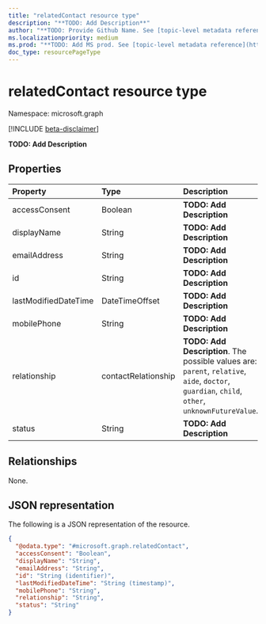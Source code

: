 ```yaml
---
title: "relatedContact resource type"
description: "**TODO: Add Description**"
author: "**TODO: Provide Github Name. See [topic-level metadata reference](https://msgo.azurewebsites.net/add/document/guidelines/metadata.html#topic-level-metadata)**"
ms.localizationpriority: medium
ms.prod: "**TODO: Add MS prod. See [topic-level metadata reference](https://msgo.azurewebsites.net/add/document/guidelines/metadata.html#topic-level-metadata)**"
doc_type: resourcePageType
---
```


# relatedContact resource type

Namespace: microsoft.graph

[!INCLUDE [beta-disclaimer](../../includes/beta-disclaimer.md)]

**TODO: Add Description**

## Properties
|Property|Type|Description|
|:---|:---|:---|
|accessConsent|Boolean|**TODO: Add Description**|
|displayName|String|**TODO: Add Description**|
|emailAddress|String|**TODO: Add Description**|
|id|String|**TODO: Add Description**|
|lastModifiedDateTime|DateTimeOffset|**TODO: Add Description**|
|mobilePhone|String|**TODO: Add Description**|
|relationship|contactRelationship|**TODO: Add Description**. The possible values are: `parent`, `relative`, `aide`, `doctor`, `guardian`, `child`, `other`, `unknownFutureValue`.|
|status|String|**TODO: Add Description**|

## Relationships
None.

## JSON representation
The following is a JSON representation of the resource.
<!-- {
  "blockType": "resource",
  "@odata.type": "microsoft.graph.relatedContact"
}
-->
``` json
{
  "@odata.type": "#microsoft.graph.relatedContact",
  "accessConsent": "Boolean",
  "displayName": "String",
  "emailAddress": "String",
  "id": "String (identifier)",
  "lastModifiedDateTime": "String (timestamp)",
  "mobilePhone": "String",
  "relationship": "String",
  "status": "String"
}
```

